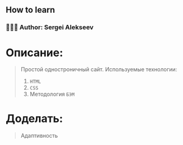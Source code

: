 ## How to learn
### 👨🏽‍💻 Author: Sergei Alekseev

# Описание:
>Простой одностроничный сайт.
>Используемые технологии:
>1. `HTML`
>2. `CSS`
>3. Методология `БЭМ`
>

# Доделать:
>Адаптивность
